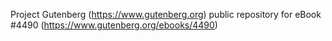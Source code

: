 Project Gutenberg (https://www.gutenberg.org) public repository for eBook #4490 (https://www.gutenberg.org/ebooks/4490)
